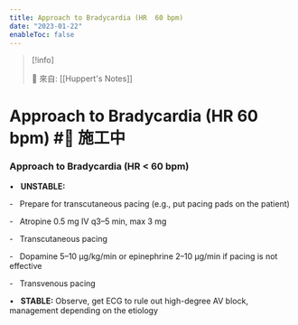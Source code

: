 ```yaml
---
title: Approach to Bradycardia (HR  60 bpm)
date: "2023-01-22"
enableToc: false
---
```


> [!info]
>
> 🌱 來自: [[Huppert's Notes]]

# Approach to Bradycardia (HR  60 bpm) #🚧 施工中

### Approach to Bradycardia (HR < 60 bpm)

•   **UNSTABLE:**

-   Prepare for transcutaneous pacing (e.g., put pacing pads on the patient)

-   Atropine 0.5 mg IV q3–5 min, max 3 mg

-   Transcutaneous pacing

-   Dopamine 5–10 μg/kg/min or epinephrine 2–10 μg/min if pacing is not effective

-   Transvenous pacing

•   **STABLE:** Observe, get ECG to rule out high-degree AV block, management depending on the etiology

